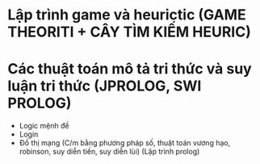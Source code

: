 # Lập trình game và heurictic (GAME THEORITI + CÂY TÌM KIẾM HEURIC)

# Các thuật toán mô tả tri thức và suy luận tri thức (JPROLOG, SWI PROLOG)
  - Logic mệnh đề
  - Login
  - Đồ thị mạng
(C/m bằng phương pháp số, thuật toán vương hạo, robinson, suy diễn tiến, suy diễn lùi)
(Lập trình prolog)
